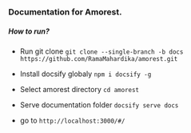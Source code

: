 ### Documentation for Amorest.

##### How to run?

- Run git clone
`git clone --single-branch -b docs https://github.com/RamaMahardika/amorest.git`

- Install docsify globaly
`npm i docsify -g`

- Select amorest directory
`cd amorest`

- Serve documentation folder
`docsify serve docs`

- go to `http://localhost:3000/#/`
